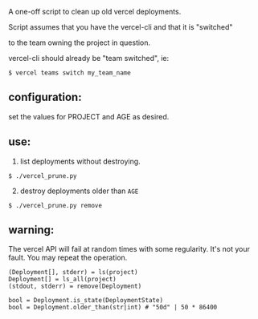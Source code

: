 A one-off script to clean up old vercel deployments.

Script assumes that you have the vercel-cli and that it is "switched"

to the team owning the project in question.

vercel-cli should already be "team switched", ie:

`$ vercel teams switch my_team_name`

## configuration:

  set the values for PROJECT and AGE as desired.

## use:

1) list deployments without destroying.

`$ ./vercel_prune.py`

2) destroy deployments older than `AGE`

`$ ./vercel_prune.py remove`

## warning:

The vercel API will fail at random times with some regularity.
It's not your fault. You may repeat the operation.

```
(Deployment[], stderr) = ls(project)
Deployment[] = ls_all(project)
(stdout, stderr) = remove(Deployment)

bool = Deployment.is_state(DeploymentState)
bool = Deployment.older_than(str|int) # "50d" | 50 * 86400
```
